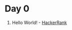 # Day 0

1) Hello World! - [HackerRank](https://www.hackerrank.com/challenges/js10-hello-world/problem?isFullScreen=true)

